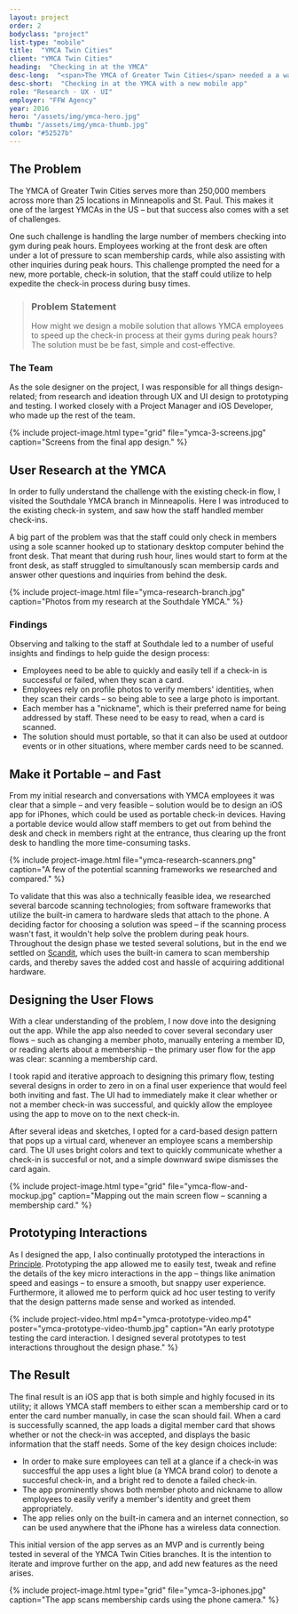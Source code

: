 ```yaml
---
layout: project
order: 2
bodyclass: "project"
list-type: "mobile"
title:  "YMCA Twin Cities"
client: "YMCA Twin Cities"
heading:  "Checking in at the YMCA"
desc-long:  "<span>The YMCA of Greater Twin Cities</span> needed a a way to expedite the member check-in process at their gyms and branches during peak hours. So we built an new iOS app that allows employees to scan membership cards on the fly."
desc-short:  "Checking in at the YMCA with a new mobile app"
role: "Research · UX · UI"
employer: "FFW Agency"
year: 2016
hero: "/assets/img/ymca-hero.jpg"
thumb: "/assets/img/ymca-thumb.jpg"
color: "#52527b"
---
```


## The Problem
The YMCA of Greater Twin Cities serves more than 250,000 members across more than 25 locations in Minneapolis and St. Paul. This makes it one of the largest YMCAs in the US – but that success also comes with a set of challenges.

One such challenge is handling the large number of members checking into gym during peak hours. Employees working at the front desk are often under a lot of pressure to scan membership cards, while also assisting with other inquiries during peak hours. This challenge prompted the need for a new, more portable, check-in solution, that the staff could utilize to help expedite the check-in process during busy times.

> ### Problem Statement
> How might we design a mobile solution that allows YMCA employees to speed up the check-in process at their gyms during peak hours? The solution must be be fast, simple and cost-effective.

### The Team
As the sole designer on the project, I was responsible for all things design-related; from research and ideation through UX and UI design to prototyping and testing. I worked closely with a Project Manager and iOS Developer, who made up the rest of the team.

{% include project-image.html type="grid" file="ymca-3-screens.jpg" caption="Screens from the final app design." %}

## User Research at the YMCA
In order to fully understand the challenge with the existing check-in flow, I visited the Southdale YMCA branch in Minneapolis. Here I was introduced to the existing check-in system, and saw how the staff handled member check-ins.

A big part of the problem was that the staff could only check in members using a sole scanner hooked up to stationary desktop computer behind the front desk. That meant that during rush hour, lines would start to form at the front desk, as staff struggled to simultanously scan membersip cards and answer other questions and inquiries from behind the desk.

{% include project-image.html file="ymca-research-branch.jpg" caption="Photos from my research at the Southdale YMCA." %}


### Findings
Observing and talking to the staff at Southdale led to a number of useful insights and findings to help guide the design process:

+ Employees need to be able to quickly and easily tell if a check-in is successful or failed, when they scan a card.
+ Employees rely on profile photos to verify members' identities, when they scan their cards – so being able to see a large photo is important.
+ Each member has a "nickname", which is their preferred name for being addressed by staff. These need to be easy to read, when a card is scanned.
+ The solution should must portable, so that it can also be used at outdoor events or in other situations, where member cards need to be scanned.


## Make it Portable – and Fast
From my initial research and conversations with YMCA employees it was clear that a simple – and very feasible – solution would be to design an iOS app for iPhones, which could be used as portable check-in devices. Having a portable device would allow staff members to get out from behind the desk and check in members right at the entrance, thus clearing up the front desk to handling the more time-consuming tasks.

{% include project-image.html file="ymca-research-scanners.png" caption="A few of the potential scanning frameworks we researched and compared." %}

To validate that this was also a technically feasible idea, we researched several barcode scanning technologies; from software frameworks that utilize the built-in camera to hardware sleds that attach to the phone. A deciding factor for choosing a solution was speed – if the scanning process wasn't fast, it wouldn't help solve the problem during peak hours. Throughout the design phase we tested several solutions, but in the end we settled on [Scandit](http://www.scandit.com/), which uses the built-in camera to scan membership cards, and thereby saves the added cost and hassle of acquiring additional hardware.

## Designing the User Flows
With a clear understanding of the problem, I now dove into the designing out the app. While the app also needed to cover several secondary user flows – such as changing a member photo, manually entering a member ID, or reading alerts about a membership – the primary user flow for the app was clear: scanning a membership card.

I took rapid and iterative approach to designing this primary flow, testing several designs in order to zero in on a final user experience that would feel both inviting and fast. The UI had to immediately make it clear whether or not a member check-in was successful, and quickly allow the employee using the app to move on to the next check-in.

After several ideas and sketches, I opted for a card-based design pattern that pops up a virtual card, whenever an employee scans a membership card. The UI uses bright colors and text to quickly communicate whether a check-in is succesful or not, and a simple downward swipe dismisses the card again.

{% include project-image.html type="grid" file="ymca-flow-and-mockup.jpg" caption="Mapping out the main screen flow – scanning a membership card." %}


## Prototyping Interactions
As I designed the app, I also continually prototyped the interactions in [Principle](http://principleformac.com/). Prototyping the app allowed me to easily test, tweak and refine the details of the key micro interactions in the app – things like animation speed and easings – to ensure a smooth, but snappy user experience. Furthermore, it allowed me to perform quick ad hoc user testing to verify that the design patterns made sense and worked as intended.

{% include project-video.html mp4="ymca-prototype-video.mp4" poster="ymca-prototype-video-thumb.jpg" caption="An early prototype testing the card interaction. I designed several prototypes to test interactions throughout the design phase." %}


## The Result
The final result is an iOS app that is both simple and highly focused in its utility; it allows YMCA staff members to either scan a membership card or to enter the card number manually, in case the scan should fail. When a card is successfully scanned, the app loads a digital member card that shows whether or not the check-in was accepted, and displays the basic information that the staff needs. Some of the key design choices include:

+ In order to make sure employees can tell at a glance if a check-in was succesfful the app uses a light blue (a YMCA brand color) to denote a succesful check-in, and a bright red to denote a failed check-in.
+ The app prominently shows both member photo and nickname to allow employees to easily verify a member's identity and greet them appropriately.
+ The app relies only on the built-in camera and an internet connection, so can be used anywhere that the iPhone has a wireless data connection.

This initial version of the app serves as an MVP and is currently being tested in several of the YMCA Twin Cities branches. It is the intention to iterate and improve further on the app, and add new features as the need arises.

{% include project-image.html type="grid" file="ymca-3-iphones.jpg" caption="The app scans membership cards using the phone camera." %}
